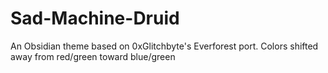 # Sad-Machine-Druid
An Obsidian theme based on 0xGlitchbyte's Everforest port. Colors shifted away from red/green toward blue/green
